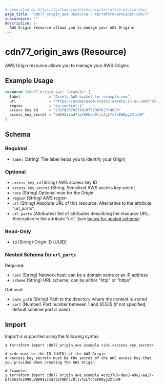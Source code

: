 ```yaml
---
# generated by https://github.com/hashicorp/terraform-plugin-docs
page_title: "cdn77_origin_aws Resource - terraform-provider-cdn77"
subcategory: ""
description: |-
  AWS Origin resource allows you to manage your AWS Origins
---
```


# cdn77_origin_aws (Resource)

AWS Origin resource allows you to manage your AWS Origins

## Example Usage

```terraform
resource "cdn77_origin_aws" "example" {
  label             = "Assets AWS bucket for example.com"
  url               = "https://examplecom-static-assets.s3.eu-central-1.amazonaws.com"
  region            = "eu-central-1"
  access_key_id     = "23478207027842073230762374023"
  access_key_secret = "VWK92izmd7zpY8Khs/Dllv4yLYc4sFWNyg2XtuNF"
}
```

<!-- schema generated by tfplugindocs -->
## Schema

### Required

- `label` (String) The label helps you to identify your Origin

### Optional

- `access_key_id` (String) AWS access key ID
- `access_key_secret` (String, Sensitive) AWS access key secret
- `note` (String) Optional note for the Origin
- `region` (String) AWS region
- `url` (String) Absolute URL of this resource. Alternative to the attribute "url_parts".
- `url_parts` (Attributes) Set of attributes describing the resource URL. Alternative to the attribute "url". (see [below for nested schema](#nestedatt--url_parts))

### Read-Only

- `id` (String) Origin ID (UUID)

<a id="nestedatt--url_parts"></a>
### Nested Schema for `url_parts`

Required:

- `host` (String) Network host; can be a domain name or an IP address
- `scheme` (String) URL scheme; can be either "http" or "https"

Optional:

- `base_path` (String) Path to the directory where the content is stored
- `port` (Number) Port number between 1 and 65535 (if not specified, default scheme port is used)

## Import

Import is supported using the following syntax:

```shell
$ terraform import cdn77_origin_aws.example <id>,<access_key_secret>

# <id> must be the ID (UUID) of the AWS Origin
# <access_key_secret> must be the secret of the AWS access key that you provided when creating the AWS Origin

# Example:
$ terraform import cdn77_origin_aws.example 4cd2378b-dec8-49e2-aa17-bf7561452998,VWK92izmd7zpY8Khs/Dllv4yLYc4sFWNyg2XtuNF
```

